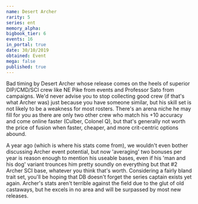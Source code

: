 ```yaml
---
name: Desert Archer
rarity: 5
series: ent
memory_alpha:
bigbook_tier: 6
events: 16
in_portal: true
date: 30/10/2019
obtained: Event
mega: false
published: true
---
```


Bad timing by Desert Archer whose release comes on the heels of superior DIP/CMD/SCI crew like NE Pike from events and Professor Sato from campaigns. We'd never advise you to stop collecting good crew (if that's what Archer was) just because you have someone similar, but his skill set is not likely to be a weakness for most rosters. There's an arena niche he may fill for you as there are only two other crew who match his +10 accuracy and come online faster (Culber, Colonel Q), but that's generally not worth the price of fusion when faster, cheaper, and more crit-centric options abound.

A year ago (which is where his stats come from), we wouldn't even bother discussing Archer event potential, but now 'averaging' two bonuses per year is reason enough to mention his useable bases, even if his 'man and his dog' variant trounces him pretty soundly on everything but that #2 Archer SCI base, whatever you think that's worth. Considering a fairly bland trait set, you'll be hoping that DB doesn't forget the series captain exists yet again. Archer's stats aren't terrible against the field due to the glut of old castaways, but he excels in no area and will be surpassed by most new releases.

